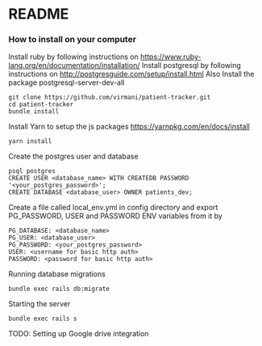 # README

### How to install on your computer
Install ruby by following instructions on https://www.ruby-lang.org/en/documentation/installation/
Install postgresql by following instructions on http://postgresguide.com/setup/install.html
Also Install the package postgresql-server-dev-all

```
git clone https://github.com/virmani/patient-tracker.git
cd patient-tracker
bundle install
```

Install Yarn to setup the js packages https://yarnpkg.com/en/docs/install

```
yarn install
```

Create the postgres user and database

```
psql postgres
CREATE USER <database_name> WITH CREATEDB PASSWORD '<your_postgres_password>';
CREATE DATABASE <database_user> OWNER patients_dev;
```

Create a file called local_env.yml in config directory and export PG_PASSWORD, USER and PASSWORD ENV variables from it by

```
PG_DATABASE: <database_name>
PG_USER: <database_user>
PG_PASSWORD: <your_postgres_password>
USER: <username for basic http auth>
PASSWORD: <password for basic http auth>
```

Running database migrations
```
bundle exec rails db:migrate
```

Starting the server
```
bundle exec rails s
```

TODO: Setting up Google drive integration
